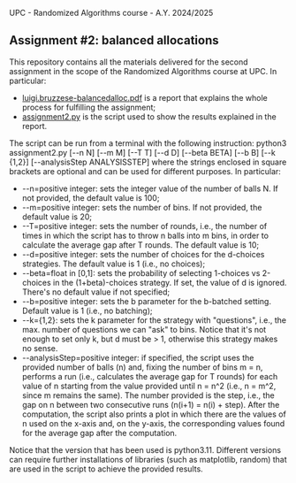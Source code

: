 UPC - Randomized Algorithms course - A.Y. 2024/2025

## Assignment #2: balanced allocations

This repository contains all the materials delivered for the second assignment in the scope of the Randomized Algorithms course at UPC.
In particular:
- [luigi.bruzzese-balancedalloc.pdf](https://github.com/luigibruzzese/RA-MIRI-Labs/blob/7f13e9cc5eeba2620d500370810d8bc02638ff1d/Assignment-2/luigi.bruzzese-balancedalloc.pdf) is a report that explains the whole process for fulfilling the assignment;
- [assignment2.py](Assignment-2/assignment2.py) is the script used to show the results explained in the report.

The script can be run from a terminal with the following instruction:
  python3 assignment2.py [--n N] [--m M] [--T T] [--d D] [--beta BETA] [--b B] [--k {1,2}] [--analysisStep ANALYSISSTEP]
where the strings enclosed in square brackets are optional and can be used for different purposes. In particular:
- --n=positive integer: sets the integer value of the number of balls N. If not provided, the default value is 100;
- --m=positive integer: sets the number of bins. If not provided, the default value is 20;
- --T=positive integer: sets the number of rounds, i.e., the number of times in which the script has to throw n balls into m bins, in order to calculate the average gap after T rounds. The default value is 10;
- --d=positive integer: sets the number of choices for the d-choices strategies. The default value is 1 (i.e., no choices);
- --beta=float in [0,1]: sets the probability of selecting 1-choices vs 2-choices in the (1+beta)-choices strategy. If set, the value of d is ignored. There's no default value if not specified;
- --b=positive integer: sets the b parameter for the b-batched setting. Default value is 1 (i.e., no batching);
- --k={1,2}: sets the k parameter for the strategy with "questions", i.e., the max. number of questions we can "ask" to bins. Notice that it's not enough to set only k, but d must be > 1, otherwise this strategy makes no sense.
- --analysisStep=positive integer: if specified, the script uses the provided number of balls (n) and, fixing the number of bins m = n, performs a run (i.e., calculates the average gap for T rounds) for each value of n starting from the value provided until n = n^2 (i.e., n = m^2, since m remains the same). The number provided is the step, i.e., the gap on n between two consecutive runs (n(i+1) = n(i) + step). After the computation, the script also prints a plot in which there are the values of n used on the x-axis and, on the y-axis, the corresponding values found for the average gap after the computation.

Notice that the version that has been used is python3.11. Different versions can require further installations of libraries (such as matplotlib, random) that are used in the script to achieve the provided results.

